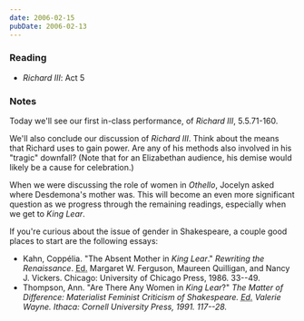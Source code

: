 ```yaml
---
date: 2006-02-15
pubDate: 2006-02-13
---
```


### Reading

* <cite>Richard III</cite>: Act 5

### Notes

Today we'll see our first in-class performance, of <cite>Richard III</cite>, 5.5.71-160.

We'll also conclude our discussion of <cite>Richard III</cite>. Think about the means that Richard uses to gain power. Are any of his methods also involved in his "tragic" downfall? (Note that for an Elizabethan audience, his demise would likely be a cause for celebration.)

When we were discussing the role of women in <cite>Othello</cite>, Jocelyn asked where Desdemona's mother was. This will become an even more significant question as we progress through the remaining readings, especially when we get to <cite>King Lear</cite>.

If you're curious about the issue of gender in Shakespeare, a couple good places to start are the following essays:

* Kahn, Coppélia. "The Absent Mother in <cite>King Lear</cite>." <cite>Rewriting the Renaissance</cite>. <abbr title="edited by">Ed.</abbr> Margaret W. Ferguson, Maureen Quilligan, and Nancy J. Vickers. Chicago: University of Chicago Press, 1986. 33--49.
* Thompson, Ann. "Are There Any Women in <cite>King Lear</cite>?" <cite>The Matter of Difference: Materialist Feminist Criticism of Shakespeare<cite>. <abbr title="edited by">Ed.</abbr> Valerie Wayne. Ithaca: Cornell University Press, 1991. 117--28.
